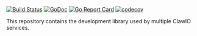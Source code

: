 [![Build Status](https://travis-ci.org/clawio/sdk.svg?branch=master)](https://travis-ci.org/clawio/sdk)
[![GoDoc](https://godoc.org/github.com/clawio/sdk?status.svg)](https://godoc.org/github.com/clawio/sdk)
[![Go Report Card](https://goreportcard.com/badge/github.com/clawio/sdk)](https://goreportcard.com/report/github.com/clawio/sdk)
[![codecov](https://codecov.io/gh/clawio/sdk/branch/master/graph/badge.svg)](https://codecov.io/gh/clawio/sdk)

This repository contains the development library used by multiple ClawIO services.
